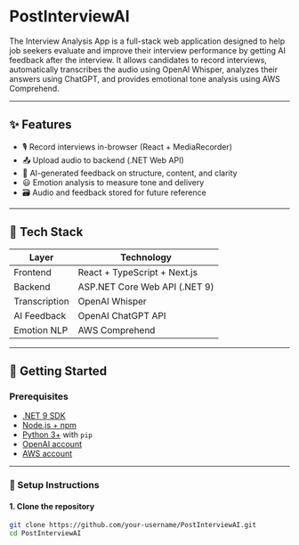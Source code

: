 # PostInterviewAI

The Interview Analysis App is a full-stack web application designed to help job seekers evaluate and improve their interview performance by getting AI feedback after the interview. It allows candidates to record interviews, automatically transcribes the audio using OpenAI Whisper, analyzes their answers using ChatGPT, and provides emotional tone analysis using AWS Comprehend.

---

## ✨ Features

- 🎙️ Record interviews in-browser (React + MediaRecorder)
- 📤 Upload audio to backend (.NET Web API)
- 🧠 AI-generated feedback on structure, content, and clarity
- 😃 Emotion analysis to measure tone and delivery
- 🗃️ Audio and feedback stored for future reference

---

## 🧱 Tech Stack

| Layer         | Technology                    |
| ------------- | ----------------------------- |
| Frontend      | React + TypeScript + Next.js  |
| Backend       | ASP.NET Core Web API (.NET 9) |
| Transcription | OpenAI Whisper                |
| AI Feedback   | OpenAI ChatGPT API            |
| Emotion NLP   | AWS Comprehend                |

---

## 🚀 Getting Started

### Prerequisites

- [.NET 9 SDK](https://dotnet.microsoft.com/en-us/download/dotnet/8.0)
- [Node.js + npm](https://nodejs.org/)
- [Python 3+](https://www.python.org/) with `pip`
- [OpenAI account](https://platform.openai.com/account/api-keys)
- [AWS account](https://aws.amazon.com/)

---

### 🔧 Setup Instructions

#### 1. Clone the repository

```bash
git clone https://github.com/your-username/PostInterviewAI.git
cd PostInterviewAI
```
